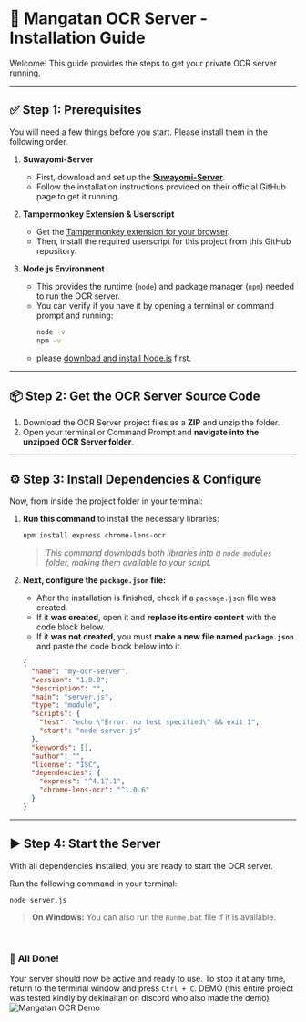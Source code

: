 
# 🚀 **Mangatan OCR Server - Installation Guide**

Welcome! This guide provides the steps to get your private OCR server running.

---

## ✅ **Step 1: Prerequisites**

You will need a few things before you start. Please install them in the following order.

1.  **Suwayomi-Server**
    - First, download and set up the **[Suwayomi-Server](https://github.com/Suwayomi/Suwayomi-Server)**.
    - Follow the installation instructions provided on their official GitHub page to get it running.

2.  **Tampermonkey Extension & Userscript**
    - Get the [Tampermonkey extension for your browser](https://www.tampermonkey.net/).
    - Then, install the required userscript for this project from this GitHub repository.

3.  **Node.js Environment**
    - This provides the runtime (`node`) and package manager (`npm`) needed to run the OCR server.
    - You can verify if you have it by opening a terminal or command prompt and running:
      ```bash
      node -v
      npm -v
      ```
    - please [download and install  Node.js](https://nodejs.org/en/download/) first.

---

## 📦 **Step 2: Get the OCR Server Source Code**

1.  Download the OCR Server project files as a **ZIP** and unzip the folder.
2.  Open your terminal or Command Prompt and **navigate into the unzipped OCR Server folder**.

---

## ⚙️ **Step 3: Install Dependencies & Configure**

Now, from inside the project folder in your terminal:

1.  **Run this command** to install the necessary libraries:
    ```bash
    npm install express chrome-lens-ocr
    ```
    > *This command downloads both libraries into a `node_modules` folder, making them available to your script.*

2.  **Next, configure the `package.json` file:**
    - After the installation is finished, check if a `package.json` file was created.
    - If it **was created**, open it and **replace its entire content** with the code block below.
    - If it **was not created**, you must **make a new file named `package.json`** and paste the code block below into it.

    ```json
    {
      "name": "my-ocr-server",
      "version": "1.0.0",
      "description": "",
      "main": "server.js",
      "type": "module",
      "scripts": {
        "test": "echo \"Error: no test specified\" && exit 1",
        "start": "node server.js"
      },
      "keywords": [],
      "author": "",
      "license": "ISC",
      "dependencies": {
        "express": "^4.17.1",
        "chrome-lens-ocr": "^1.0.6"
      }
    }
    ```

---

## ▶️ **Step 4: Start the Server**

With all dependencies installed, you are ready to start the OCR server.

Run the following command in your terminal:
```bash
node server.js
```
> **On Windows:** You can also run the `Runme.bat` file if it is available.

<br>

### 🎉 **All Done!**

Your server should now be active and ready to use. To stop it at any time, return to the terminal window and press `Ctrl + C`.
DEMO       (this entire project was tested kindly by dekinaitan on discord who also made the demo) 
![Mangatan OCR Demo](https://files.catbox.moe/9px8v2.gif)

    
